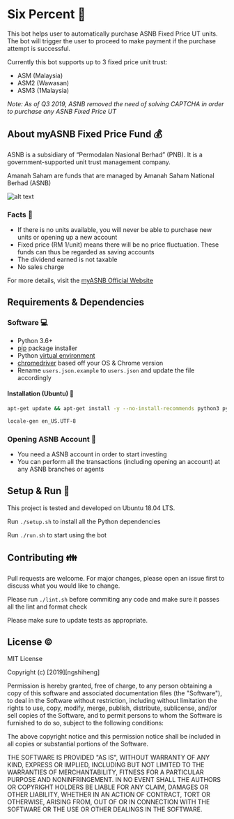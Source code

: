 # Six Percent :money_with_wings:

This bot helps user to automatically purchase ASNB Fixed Price UT units. The bot will trigger the user to proceed to make payment if the purchase attempt is successful.

Currently this bot supports up to 3 fixed price unit trust:

- ASM (Malaysia)
- ASM2 (Wawasan)
- ASM3 (1Malaysia)

_Note: As of Q3 2019, ASNB removed the need of solving CAPTCHA in order to purchase any ASNB Fixed Price UT_

## About myASNB Fixed Price Fund :moneybag:

ASNB is a subsidiary of “Permodalan Nasional Berhad” (PNB). It is a government-supported unit trust management company.

Amanah Saham are funds that are managed by Amanah Saham National Berhad (ASNB)

![alt text](https://i.imgur.com/LCB8Soo.jpg)

### Facts :newspaper:

- If there is no units available, you will never be able to purchase new units or opening up a new account
- Fixed price (RM 1/unit) means there will be no price fluctuation. These funds can thus be regarded as saving accounts
- The dividend earned is not taxable
- No sales charge

For more details, visit the [myASNB Official Website](https://www.myasnb.com.my/)

## Requirements & Dependencies

### Software :computer:

- Python 3.6+
- [pip](https://pip.pypa.io/en/stable/) package installer
- Python [virtual environment](https://virtualenv.pypa.io/en/latest/)
- [chromedriver](https://chromedriver.chromium.org/downloads) based off your OS & Chrome version
- Rename `users.json.example` to `users.json` and update the file accordingly

#### Installation (Ubuntu) :wrench:

```bash
apt-get update && apt-get install -y --no-install-recommends python3 python3-virtualenv python3-pip chromium-chromedriver locales

locale-gen en_US.UTF-8
```

### Opening ASNB Account :closed_lock_with_key:

- You need a ASNB account in order to start investing
- You can perform all the transactions (including opening an account) at any ASNB branches or agents

## Setup & Run :nut_and_bolt:

This project is tested and developed on Ubuntu 18.04 LTS.

Run `./setup.sh` to install all the Python dependencies

Run `./run.sh` to start using the bot

## Contributing :family:

Pull requests are welcome. For major changes, please open an issue first to discuss what you would like to change.

Please run `./lint.sh` before commiting any code and make sure it passes all the lint and format check

Please make sure to update tests as appropriate.

## License :copyright:

MIT License

Copyright (c) [2019][ngshiheng]

Permission is hereby granted, free of charge, to any person obtaining a copy
of this software and associated documentation files (the "Software"), to deal
in the Software without restriction, including without limitation the rights
to use, copy, modify, merge, publish, distribute, sublicense, and/or sell
copies of the Software, and to permit persons to whom the Software is
furnished to do so, subject to the following conditions:

The above copyright notice and this permission notice shall be included in all
copies or substantial portions of the Software.

THE SOFTWARE IS PROVIDED "AS IS", WITHOUT WARRANTY OF ANY KIND, EXPRESS OR
IMPLIED, INCLUDING BUT NOT LIMITED TO THE WARRANTIES OF MERCHANTABILITY,
FITNESS FOR A PARTICULAR PURPOSE AND NONINFRINGEMENT. IN NO EVENT SHALL THE
AUTHORS OR COPYRIGHT HOLDERS BE LIABLE FOR ANY CLAIM, DAMAGES OR OTHER
LIABILITY, WHETHER IN AN ACTION OF CONTRACT, TORT OR OTHERWISE, ARISING FROM,
OUT OF OR IN CONNECTION WITH THE SOFTWARE OR THE USE OR OTHER DEALINGS IN THE
SOFTWARE.
